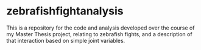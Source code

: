 # zebrafishfightanalysis
This is a repository for the code and analysis developed over the course of my Master Thesis project, relating to zebrafish fights, and a description of that interaction based on simple joint variables.
